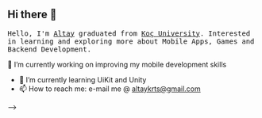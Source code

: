 ## Hi there 👋



<p>
  <samp>
    Hello, I'm <a href="https://altaykrts.netlify.app">Altay</a> graduated from <a href="https://www.ku.edu.tr/en/">Koç University</a>. Interested in learning and exploring more about Mobile Apps, Games and Backend Development. 
  </samp>
</p>


 🔭 I’m currently working on improving my mobile development skills
- 🌱 I’m currently learning UiKit and Unity
- 📫 How to reach me: e-mail me @  altaykrts@gmail.com

-->
